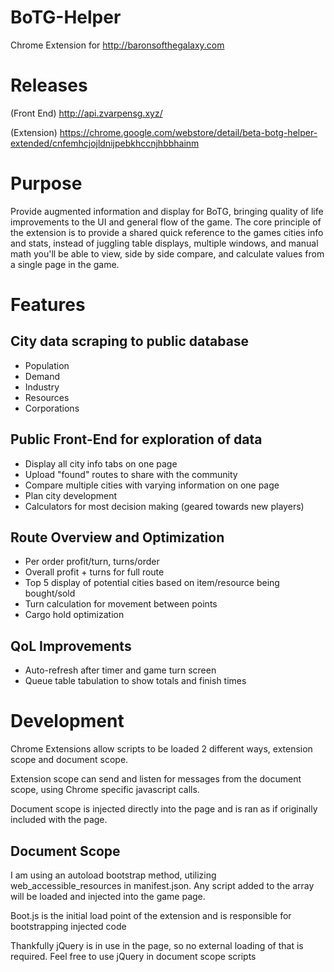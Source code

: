 # BoTG-Helper
Chrome Extension for http://baronsofthegalaxy.com

# Releases

(Front End) http://api.zvarpensg.xyz/

(Extension) https://chrome.google.com/webstore/detail/beta-botg-helper-extended/cnfemhcjojldnijpebkhccnjhbbhainm

# Purpose
Provide augmented information and display for BoTG, bringing quality of life improvements to the UI and general flow of the game.
The core principle of the extension is to provide a shared quick reference to the games cities info and stats, instead of juggling table displays, multiple windows, and manual math you'll be able to view, side by side compare, and calculate values from a single page in the game. 

# Features

City data scraping to public database
--------------
- Population
- Demand
- Industry
- Resources
- Corporations

Public Front-End for exploration of data
---------------
- Display all city info tabs on one page
- Upload "found" routes to share with the community
- Compare multiple cities with varying information on one page
- Plan city development
- Calculators for most decision making (geared towards new players)

Route Overview and Optimization
-------------
- Per order profit/turn, turns/order
- Overall profit + turns for full route
- Top 5 display of potential cities based on item/resource being bought/sold
- Turn calculation for movement between points
- Cargo hold optimization

QoL Improvements
----------------
- Auto-refresh after timer and game turn screen
- Queue table tabulation to show totals and finish times

# Development

Chrome Extensions allow scripts to be loaded 2 different ways, extension scope and document scope. 

Extension scope can send and listen for messages from the document scope, using Chrome specific javascript calls. 

Document scope is injected directly into the page and is ran as if originally included with the page.

Document Scope
--------------
I am using an autoload bootstrap method, utilizing web_accessible_resources in manifest.json. Any script added to the array will be loaded and injected into the game page.

Boot.js is the initial load point of the extension and is responsible for bootstrapping injected code

Thankfully jQuery is in use in the page, so no external loading of that is required. Feel free to use jQuery in document scope scripts
